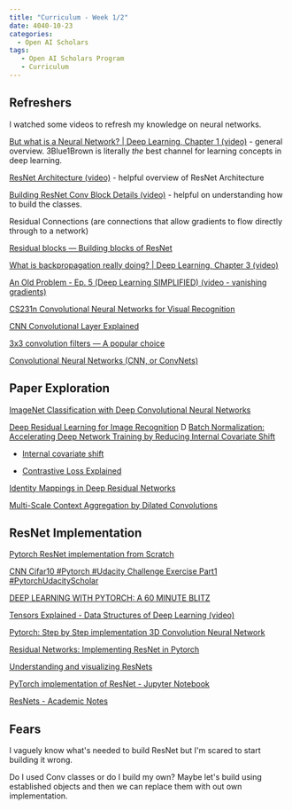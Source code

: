 ```yaml
---
title: "Curriculum - Week 1/2"
date: 4040-10-23
categories:
  - Open AI Scholars
tags:
   - Open AI Scholars Program
   - Curriculum
---
```

## Refreshers

I watched some videos to refresh my knowledge on neural networks.

[But what is a Neural Network? | Deep Learning, Chapter 1 (video)](https://www.youtube.com/watch?v=aircAruvnKk&ab_channel=3Blue1Brown) - general overview. 3Blue1Brown is literally *the* best channel for learning concepts in deep learning.

[ResNet Architecture (video)](https://www.youtube.com/watch?v=0tBPSxioIZE&ab_channel=deeplizard) - helpful overview of ResNet Architecture

[Building ResNet Conv Block Details (video)](https://www.youtube.com/watch?v=QSXl8S4ZwqQ&ab_channel=PitaKibunja) - helpful on understanding how to build the classes.

Residual Connections (are connections that allow gradients to flow directly through to a network)

[Residual blocks — Building blocks of ResNet](https://towardsdatascience.com/residual-blocks-building-blocks-of-resnet-fd90ca15d6ec)

[What is backpropagation really doing? | Deep Learning, Chapter 3 (video)](https://www.youtube.com/watch?v=Ilg3gGewQ5U&t=1s&ab_channel=3Blue1Brown)

[An Old Problem - Ep. 5 (Deep Learning SIMPLIFIED) (video - vanishing gradients)](https://www.youtube.com/watch?v=SKMpmAOUa2Q&ab_channel=DeepLearning.TV)

[CS231n Convolutional Neural Networks for Visual Recognition](https://cs231n.github.io/convolutional-networks/)

[CNN Convolutional Layer Explained](https://www.youtube.com/watch?v=7PZDbTfvDIQ&ab_channel=XianYaoNg)

[3x3 convolution filters — A popular choice](https://medium.com/@icecreamlabs/3x3-convolution-filters-a-popular-choice-75ab1c8b4da8)

[Convolutional Neural Networks (CNN, or ConvNets)](https://medium.com/@phidaouss/convolutional-neural-networks-cnn-or-convnets-d7c688b0a207)

## Paper Exploration

[ImageNet Classification with Deep Convolutional Neural Networks](http://papers.nips.cc/paper/4824-imagenet-classification-with-deep-convolutional-neural-networks.pdf)

[Deep Residual Learning for Image Recognition](https://openaccess.thecvf.com/content_cvpr_2016/papers/He_Deep_Residual_Learning_CVPR_2016_paper.pdf)
D
[Batch Normalization: Accelerating Deep Network Training by Reducing Internal Covariate Shift](https://arxiv.org/pdf/1502.03167.pdf)

- [Internal covariate shift](https://machinelearning.wtf/terms/internal-covariate-shift/)

- [Contrastive Loss Explained](https://towardsdatascience.com/contrastive-loss-explaned-159f2d4a87ec)

[Identity Mappings in Deep Residual Networks](https://arxiv.org/pdf/1603.05027v2.pdf)

[Multi-Scale Context Aggregation by Dilated Convolutions](https://arxiv.org/pdf/1511.07122.pdf)

## ResNet Implementation

[Pytorch ResNet implementation from Scratch](https://www.youtube.com/watch?v=DkNIBBBvcPs&ab_channel=AladdinPersson)

[CNN Cifar10 #Pytorch #Udacity Challenge Exercise Part1 #PytorchUdacityScholar](https://www.youtube.com/watch?v=wcQuJOZedlE&ab_channel=dannyiskandar)

[DEEP LEARNING WITH PYTORCH: A 60 MINUTE BLITZ](https://pytorch.org/tutorials/beginner/deep_learning_60min_blitz.html)

[Tensors Explained - Data Structures of Deep Learning (video)](https://www.youtube.com/watch?v=Csa5R12jYRg&ab_channel=deeplizard)

[Pytorch: Step by Step implementation 3D Convolution Neural Network](https://towardsdatascience.com/pytorch-step-by-step-implementation-3d-convolution-neural-network-8bf38c70e8b3)

[Residual Networks: Implementing ResNet in Pytorch](https://towardsdatascience.com/residual-network-implementing-resnet-a7da63c7b278)

[Understanding and visualizing ResNets](https://towardsdatascience.com/understanding-and-visualizing-resnets-442284831be8)

[PyTorch implementation of ResNet - Jupyter Notebook](http://www.pabloruizruiz10.com/resources/CNNs/ResNet-PyTorch.html)

[ResNets - Academic Notes](http://www.pabloruizruiz10.com/resources/CNNs/ResNets.pdf)

## Fears

I vaguely know what's needed to build ResNet but I'm scared to start building it wrong.

Do I used Conv classes or do I build my own? Maybe let's build using established objects and then we can replace them with out own implementation.
